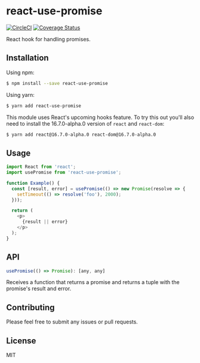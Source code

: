 # react-use-promise

[![CircleCI](https://circleci.com/gh/bsonntag/react-use-promise.svg?style=svg)](https://circleci.com/gh/bsonntag/react-use-promise)
[![Coverage Status](https://coveralls.io/repos/github/bsonntag/react-use-promise/badge.svg?branch=master)](https://coveralls.io/github/bsonntag/react-use-promise?branch=master)

React hook for handling promises.

## Installation

Using npm:

```sh
$ npm install --save react-use-promise
```

Using yarn:

```sh
$ yarn add react-use-promise
```

This module uses React's upcoming hooks feature.
To try this out you'll also need to install the 16.7.0-alpha.0 version
of `react` and `react-dom`:

```sh
$ yarn add react@16.7.0-alpha.0 react-dom@16.7.0-alpha.0
```

## Usage

```js
import React from 'react';
import usePromise from 'react-use-promise';

function Example() {
  const [result, error] = usePromise(() => new Promise(resolve => {
    setTimeout(() => resolve('foo'), 2000);
  }));

  return (
    <p>
      {result || error}
    </p>
  );
}
```

## API

```js
usePromise(() => Promise): [any, any]
```

Receives a function that returns a promise and returns a tuple
with the promise's result and error.

## Contributing

Please feel free to submit any issues or pull requests.

## License

MIT
